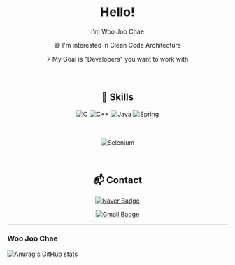 <div align="center">
  
  
# Hello!

I'm Woo Joo Chae


😄 I'm interested in Clean Code Architecture

⚡ My Goal is "Developers" you want to work with

<br/>


## :toolbox: Skills

![C](https://img.shields.io/badge/c-A8B9CC?style=for-the-badge&logo=c&logoColor=white)
![C++](https://img.shields.io/badge/c++-00599C?style=for-the-badge&logo=c%2B%2B&logoColor=white)
![Java](https://img.shields.io/badge/java-EE4C2C?style=for-the-badge&logo=Java&logoColor=white)
![Spring](https://img.shields.io/badge/spring-43B02A?style=for-the-badge&logo=spring&logoColor=white)
<br/>
<br/>
<br/>

![Selenium](https://img.shields.io/badge/selenium-FFA116?style=for-the-badge&logo=selenium&logoColor=white)
<br/>
<br/>
<br/>


## :mailbox_with_mail: Contact
[![Naver Badge](https://img.shields.io/badge/Naver-enaenen@naver.com-green?style=for-the-badge&logo=naver&logoColor=green&link=mailto:enaenen@naver.com)](mailto:enaenen@naver.com)
  
  
[![Gmail Badge](https://img.shields.io/badge/Gmail-devspacechae@gmail.com-blue?style=for-the-badge&logo=gmail&logoColor=red&link=mailto:devspacechae@gmail.com)](mailto:devspacechae@gmail.com)

</div>

------
### Woo Joo Chae
[![Anurag's GitHub stats](https://github-readme-stats.vercel.app/api?username=enaenen&&count_private=true&show_icons=true&theme=dark)](https://github.com/enaenen)



<!--
[![wchae's 42 stats](https://badge.mediaplus.ma/black/wchae?1337Badge=off&UM6P=off)](#)

**enaenen/enaenen** is a ✨ _special_ ✨ repository because its `README.md` (this file) appears on your GitHub profile.

Here are some ideas to get you started:

- 🔭 I’m currently working on ...
- 🌱 I’m currently learning ...
- 👯 I’m looking to collaborate on ...
- 🤔 I’m looking for help with ...
- 💬 Ask me about ...
- 📫 How to reach me: ...
- 😄 Pronouns: ...
- ⚡ Fun fact: ...
-->
